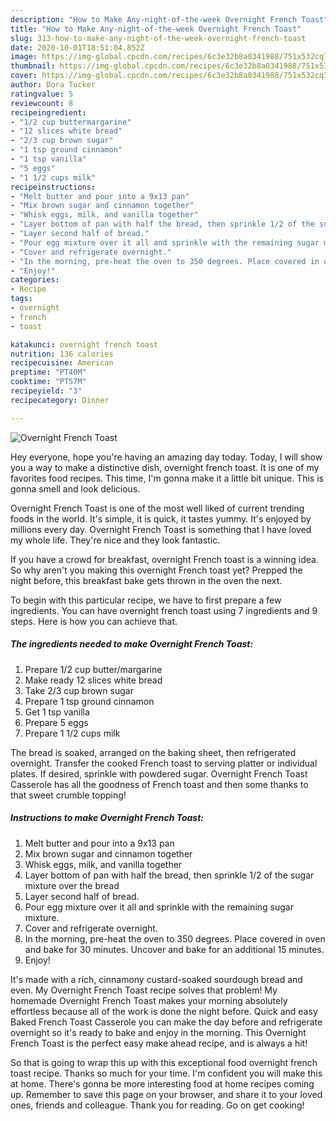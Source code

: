 ```yaml
---
description: "How to Make Any-night-of-the-week Overnight French Toast"
title: "How to Make Any-night-of-the-week Overnight French Toast"
slug: 313-how-to-make-any-night-of-the-week-overnight-french-toast
date: 2020-10-01T18:51:04.852Z
image: https://img-global.cpcdn.com/recipes/6c3e32b8a0341988/751x532cq70/overnight-french-toast-recipe-main-photo.jpg
thumbnail: https://img-global.cpcdn.com/recipes/6c3e32b8a0341988/751x532cq70/overnight-french-toast-recipe-main-photo.jpg
cover: https://img-global.cpcdn.com/recipes/6c3e32b8a0341988/751x532cq70/overnight-french-toast-recipe-main-photo.jpg
author: Dora Tucker
ratingvalue: 5
reviewcount: 8
recipeingredient:
- "1/2 cup buttermargarine"
- "12 slices white bread"
- "2/3 cup brown sugar"
- "1 tsp ground cinnamon"
- "1 tsp vanilla"
- "5 eggs"
- "1 1/2 cups milk"
recipeinstructions:
- "Melt butter and pour into a 9x13 pan"
- "Mix brown sugar and cinnamon together"
- "Whisk eggs, milk, and vanilla together"
- "Layer bottom of pan with half the bread, then sprinkle 1/2 of the sugar mixture over the bread"
- "Layer second half of bread."
- "Pour egg mixture over it all and sprinkle with the remaining sugar mixture."
- "Cover and refrigerate overnight."
- "In the morning, pre-heat the oven to 350 degrees. Place covered in oven and bake for 30 minutes. Uncover and bake for an additional 15 minutes."
- "Enjoy!"
categories:
- Recipe
tags:
- overnight
- french
- toast

katakunci: overnight french toast 
nutrition: 136 calories
recipecuisine: American
preptime: "PT40M"
cooktime: "PT57M"
recipeyield: "3"
recipecategory: Dinner

---
```



![Overnight French Toast](https://img-global.cpcdn.com/recipes/6c3e32b8a0341988/751x532cq70/overnight-french-toast-recipe-main-photo.jpg)

Hey everyone, hope you're having an amazing day today. Today, I will show you a way to make a distinctive dish, overnight french toast. It is one of my favorites food recipes. This time, I'm gonna make it a little bit unique. This is gonna smell and look delicious.

Overnight French Toast is one of the most well liked of current trending foods in the world. It's simple, it is quick, it tastes yummy. It's enjoyed by millions every day. Overnight French Toast is something that I have loved my whole life. They're nice and they look fantastic.

If you have a crowd for breakfast, overnight French toast is a winning idea. So why aren&#39;t you making this overnight French toast yet? Prepped the night before, this breakfast bake gets thrown in the oven the next.


To begin with this particular recipe, we have to first prepare a few ingredients. You can have overnight french toast using 7 ingredients and 9 steps. Here is how you can achieve that.

<!--inarticleads1-->

##### The ingredients needed to make Overnight French Toast:

1. Prepare 1/2 cup butter/margarine
1. Make ready 12 slices white bread
1. Take 2/3 cup brown sugar
1. Prepare 1 tsp ground cinnamon
1. Get 1 tsp vanilla
1. Prepare 5 eggs
1. Prepare 1 1/2 cups milk


The bread is soaked, arranged on the baking sheet, then refrigerated overnight. Transfer the cooked French toast to serving platter or individual plates. If desired, sprinkle with powdered sugar. Overnight French Toast Casserole has all the goodness of French toast and then some thanks to that sweet crumble topping! 

<!--inarticleads2-->

##### Instructions to make Overnight French Toast:

1. Melt butter and pour into a 9x13 pan
1. Mix brown sugar and cinnamon together
1. Whisk eggs, milk, and vanilla together
1. Layer bottom of pan with half the bread, then sprinkle 1/2 of the sugar mixture over the bread
1. Layer second half of bread.
1. Pour egg mixture over it all and sprinkle with the remaining sugar mixture.
1. Cover and refrigerate overnight.
1. In the morning, pre-heat the oven to 350 degrees. Place covered in oven and bake for 30 minutes. Uncover and bake for an additional 15 minutes.
1. Enjoy!


It&#39;s made with a rich, cinnamony custard-soaked sourdough bread and even. My Overnight French Toast recipe solves that problem! My homemade Overnight French Toast makes your morning absolutely effortless because all of the work is done the night before. Quick and easy Baked French Toast Casserole you can make the day before and refrigerate overnight so it&#39;s ready to bake and enjoy in the morning. This Overnight French Toast is the perfect easy make ahead recipe, and is always a hit! 

So that is going to wrap this up with this exceptional food overnight french toast recipe. Thanks so much for your time. I'm confident you will make this at home. There's gonna be more interesting food at home recipes coming up. Remember to save this page on your browser, and share it to your loved ones, friends and colleague. Thank you for reading. Go on get cooking!
